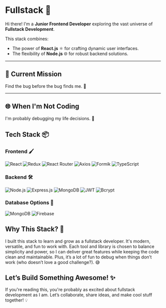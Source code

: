 # Fullstack 🚀  

Hi there! I'm a **Junior Frontend Developer** exploring the vast universe of **Fullstack Development**.  

This stack combines:  
- The power of **React.js** ⚛️ for crafting dynamic user interfaces.  
- The flexibility of **Node.js** 🌐 for robust backend solutions.  

---

## 🎯 Current Mission  
Find the bug before the bug finds me. 🐛  

---

## 🌐 When I'm Not Coding  
I'm probably debugging my life decisions. 🤔  

## Tech Stack 📦

### Frontend 🖌️  
<p>
  <img src="https://img.shields.io/badge/-React-61DAFB?logo=react&logoColor=white" alt="React" />
  <img src="https://img.shields.io/badge/-Redux-764ABC?logo=redux&logoColor=white" alt="Redux" />
  <img src="https://img.shields.io/badge/-React%20Router-CA4245?logo=react-router&logoColor=white" alt="React Router" />
  <img src="https://img.shields.io/badge/-Axios-5A29E4?logo=axios&logoColor=white" alt="Axios" />
  <img src="https://img.shields.io/badge/-Formik-6C5CE7?logo=formik&logoColor=white" alt="Formik" />
  <img src="https://img.shields.io/badge/-TypeScript-3178C6?logo=typescript&logoColor=white" alt="TypeScript" />
</p>

### Backend 🛠️  
<p>
  <img src="https://img.shields.io/badge/-Node.js-339933?logo=node.js&logoColor=white" alt="Node.js" />
  <img src="https://img.shields.io/badge/-Express.js-000000?logo=express&logoColor=white" alt="Express.js" />
  <img src="https://img.shields.io/badge/-MongoDB-47A248?logo=mongodb&logoColor=white" alt="MongoDB" />
  <img src="https://img.shields.io/badge/-JWT-000000?logo=jsonwebtokens&logoColor=white" alt="JWT" />
  <img src="https://img.shields.io/badge/-Bcrypt-FF8800?logo=keybase&logoColor=white" alt="Bcrypt" />
</p>

### Database Options 📂  
<p>
  <img src="https://img.shields.io/badge/-MongoDB-47A248?logo=mongodb&logoColor=white" alt="MongoDB" />
  <img src="https://img.shields.io/badge/-Firebase-FFCA28?logo=firebase&logoColor=white" alt="Firebase" />
</p>

## Why This Stack? 🤔
I built this stack to learn and grow as a fullstack developer. It's modern, versatile, and fun to work with. Each tool and library is chosen to balance simplicity and power, so I can deliver great features while keeping the code clean and maintainable. Plus, it’s a lot of fun to debug when things don’t work (who doesn’t love a good challenge?). 😅

## Let’s Build Something Awesome! ✨
If you're reading this, you're probably as excited about fullstack development as I am. Let’s collaborate, share ideas, and make cool stuff together! 💡

